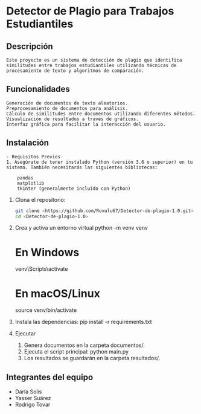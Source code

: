 # Detector de Plagio para Trabajos Estudiantiles

## Descripción
    Este proyecto es un sistema de detección de plagio que identifica similitudes entre trabajos estudiantiles utilizando técnicas de procesamiento de texto y algoritmos de comparación.


## Funcionalidades
    Generación de documentos de texto aleatorios.
    Preprocesamiento de documentos para análisis.
    Cálculo de similitudes entre documentos utilizando diferentes métodos.
    Visualización de resultados a través de gráficos.
    Interfaz gráfica para facilitar la interacción del usuario.

## Instalación
    - Requisitos Previos
    1. Asegúrate de tener instalado Python (versión 3.6 o superior) en tu sistema. También necesitarás las siguientes bibliotecas:

        pandas
        matplotlib
        tkinter (generalmente incluido con Python)

1. Clona el repositorio:
   ```bash
   git clone <https://github.com/Roxulu67/Detector-de-plagio-1.0.git>
   cd <Detector-de-plagio-1.0>

2. Crea y activa un entorno virtual
    python -m venv venv
    # En Windows
    venv\Scripts\activate
    # En macOS/Linux
    source venv/bin/activate

3. Instala las dependencias:
    pip install -r requirements.txt

3. Ejecutar
    1. Genera documentos en la carpeta documentos/.
    2. Ejecuta el script principal:
        python main.py
    3. Los resultados se guardarán en la carpeta resultados/.


## Integrantes del equipo
- Darla Solis
- Yasser Suárez
- Rodrigo Tovar
